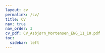 ```yaml
---
layout: cv
permalink: /cv/
title: CV
nav: true
nav_order: 3
cv_pdf: CV_Asbjørn_Mortensen_ENG_11_10.pdf
toc:
  sidebar: left
---
```


